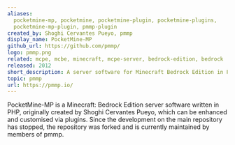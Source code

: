 ```yaml
---
aliases:
  pocketmine-mp, pocketmine, pocketmine-plugin, pocketmine-plugins,
  pocketmine-mp-plugin, pmmp-plugin
created_by: Shoghi Cervantes Pueyo, pmmp
display_name: PocketMine-MP
github_url: https://github.com/pmmp/
logo: pmmp.png
related: mcpe, mcbe, minecraft, mcpe-server, bedrock-edition, bedrock
released: 2012
short_description: A server software for Minecraft Bedrock Edition in PHP.
topic: pmmp
url: https://pmmp.io/
---
```


PocketMine-MP is a Minecraft: Bedrock Edition server software written in PHP,
originally created by Shoghi Cervantes Pueyo, which can be enhanced and
customised via plugins. Since the development on the main repository has
stopped, the repository was forked and is currently maintained by members of
pmmp.
